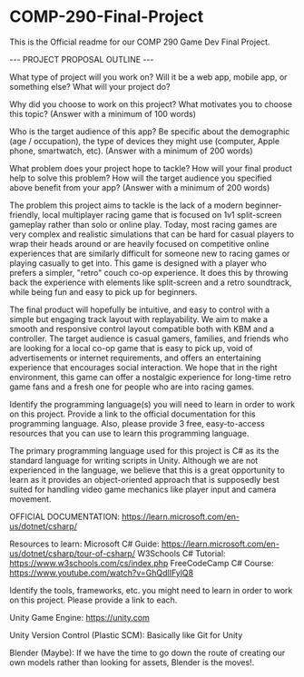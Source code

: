 # COMP-290-Final-Project
This is the Official readme for our COMP 290 Game Dev Final Project.

--- PROJECT PROPOSAL OUTLINE ---

What type of project will you work on? Will it be a web app, mobile app, or something else?  What will your project do?


Why did you choose to work on this project? What motivates you to choose this topic?
(Answer with a minimum of 100 words)


Who is the target audience of this app? Be specific about the demographic (age / occupation), the type of devices they might use (computer, Apple phone, smartwatch, etc).
(Answer with a minimum of 200 words)


What problem does your project hope to tackle? How will your final product help to solve this problem? How will the target audience you specified above benefit from your app?
(Answer with a minimum of 200 words)

The problem this project aims to tackle is the lack of a modern beginner-friendly, 
local multiplayer racing game that is focused on 1v1 split-screen gameplay rather than solo or online play.
Today, most racing games are very complex and realistic simulations that can be hard for casual players to 
wrap their heads around or are heavily focused on competitive online experiences that are similarly difficult
for someone new to racing games or playing casually to get into. This game is designed with a player who prefers
a simpler, "retro" couch co-op experience. It does this by throwing back the experience with elements like split-screen
and a retro soundtrack, while being fun and easy to pick up for beginners. 

The final product will hopefully be intuitive, and easy to control with a simple but engaging track layout with replayability. We aim to make a smooth and responsive control layout compatible both with KBM and a controller. The target audience is casual gamers, families, and friends who are looking for a local co-op game that is easy to pick up, void of advertisements or internet requirements, and offers an entertaining experience that encourages social interaction. We hope that in the right environment, this game can offer a nostalgic experience for long-time retro game fans and a fresh one for people who are into racing games. 


Identify the programming language(s) you will need to learn in order to work on this project. Provide a link to the official documentation for this programming language. Also, please provide 3 free, easy-to-access resources that you can use to learn this programming language.

The primary programming language used for this project is C# as its the standard language for writing scripts in Unity. Although we are not experienced in the language, we believe that this is a great opportunity to learn as it provides an object-oriented approach that is supposedly best suited for handling video game mechanics like player input and camera movement. 

OFFICIAL DOCUMENTATION: https://learn.microsoft.com/en-us/dotnet/csharp/

Resources to learn:
Microsoft C# Guide: https://learn.microsoft.com/en-us/dotnet/csharp/tour-of-csharp/
W3Schools C# Tutorial: https://www.w3schools.com/cs/index.php
FreeCodeCamp C# Course: https://www.youtube.com/watch?v=GhQdlIFylQ8

Identify the tools, frameworks, etc. you might need to learn in order to work on this project. Please provide a link to each.

Unity Game Engine: https://unity.com

Unity Version Control (Plastic SCM): Basically like Git for Unity

Blender (Maybe): If we have the time to go down the route of creating our own models rather than looking for assets, Blender is the moves!.
